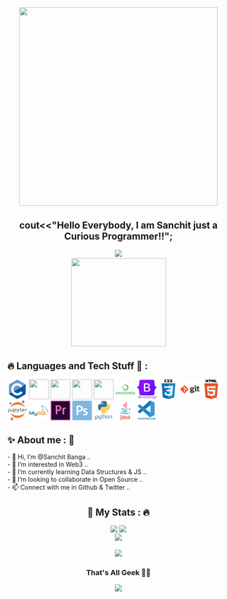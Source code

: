 <div id="header" align="center">
  <img src="https://media.giphy.com/media/gjrYDwbjnK8x36xZIO/giphy.gif" width=450 height=450/>
</div>


<div id= "intro" align="center">
<h2>cout<<"Hello Everybody, I am Sanchit just a Curious Programmer!!";</h2>
<div id="count" align="center">
    <img src="https://profile-counter.glitch.me/{Sanchit-Banga}/count.svg">
</div>
<img src="https://media.giphy.com/media/vKhKsyEFVK4IuEKzWY/giphy.gif" width=215 height=200/>
</div>


<div id="tech">
<h2>🔥 Languages and Tech Stuff 💓 : </h2>
  <img src="https://raw.githubusercontent.com/devicons/devicon/1119b9f84c0290e0f0b38982099a2bd027a48bf1/icons/c/c-original.svg" height=45 width=45/>
  <img src="https://user-images.githubusercontent.com/78739204/177888622-8f7c7534-9e50-430b-bfc1-06d7116cbf10.png" height=45 width=45/>
  <img src="https://user-images.githubusercontent.com/78739204/177889126-91584305-a81c-4c04-94ba-52ed8ee83755.png" height=45 width=45/>
  <img src="https://user-images.githubusercontent.com/78739204/177889170-a60d532f-7458-43de-8291-968a63027095.png" height=45 width=45/>
  <img src="https://user-images.githubusercontent.com/78739204/177889667-0107d1a9-e63b-42eb-9b77-ee4370788fd2.png" height=45 width=45/>
  <img src="https://raw.githubusercontent.com/devicons/devicon/1119b9f84c0290e0f0b38982099a2bd027a48bf1/icons/anaconda/anaconda-original-wordmark.svg" height=45 width=45/>
  <img src="https://raw.githubusercontent.com/devicons/devicon/1119b9f84c0290e0f0b38982099a2bd027a48bf1/icons/bootstrap/bootstrap-original-wordmark.svg" height=45 width=45/>
  <img src="https://raw.githubusercontent.com/devicons/devicon/1119b9f84c0290e0f0b38982099a2bd027a48bf1/icons/css3/css3-original-wordmark.svg" height=45 width=45/>
  <img src="https://raw.githubusercontent.com/devicons/devicon/1119b9f84c0290e0f0b38982099a2bd027a48bf1/icons/git/git-original-wordmark.svg" height=45 width=45/>
  <img src="https://raw.githubusercontent.com/devicons/devicon/1119b9f84c0290e0f0b38982099a2bd027a48bf1/icons/html5/html5-original-wordmark.svg" height=45 width=45/>
  <img src="https://raw.githubusercontent.com/devicons/devicon/1119b9f84c0290e0f0b38982099a2bd027a48bf1/icons/jupyter/jupyter-original-wordmark.svg" height=45 width=45/>
  <img src="https://raw.githubusercontent.com/devicons/devicon/1119b9f84c0290e0f0b38982099a2bd027a48bf1/icons/mysql/mysql-original-wordmark.svg" height=45 width=45/>
  <img src="https://raw.githubusercontent.com/devicons/devicon/1119b9f84c0290e0f0b38982099a2bd027a48bf1/icons/premierepro/premierepro-original.svg" height=45 width=45/>
  <img src="https://raw.githubusercontent.com/devicons/devicon/1119b9f84c0290e0f0b38982099a2bd027a48bf1/icons/photoshop/photoshop-plain.svg" height=45 width=45/>
  <img src="https://raw.githubusercontent.com/devicons/devicon/1119b9f84c0290e0f0b38982099a2bd027a48bf1/icons/python/python-original-wordmark.svg" height=45 width=45/> 
  <img src="https://raw.githubusercontent.com/devicons/devicon/1119b9f84c0290e0f0b38982099a2bd027a48bf1/icons/java/java-original-wordmark.svg" height=45 width=45/>
  <img src="https://raw.githubusercontent.com/devicons/devicon/1119b9f84c0290e0f0b38982099a2bd027a48bf1/icons/vscode/vscode-original-wordmark.svg" height=45 width=45/>
</div>


<div id="about">
  <h2> ✨ About me : 🎯</h2>
- 👋 Hi, I’m @Sanchit Banga ..
<br>
- 👀 I’m interested in Web3 ..
<br>
- 🌱 I’m currently learning Data Structures & JS ..
<br>
- 💞️ I’m looking to collaborate in Open Source ..
<br>
- 📫 Connect with me in Github & Twitter ..
</div>

<div id ="stat" align="center">
<h2>💫 My Stats : 🔥</h2>
 <img src = "https://github-readme-stats.vercel.app/api?username=Sanchit-Banga&theme=jolly&show_icons=true"/>
 <img src="http://github-readme-streak-stats.herokuapp.com?user=Sanchit-Banga&theme=dark">
 <br>
 <img src="https://github-readme-stats.vercel.app/api/top-langs/?username=Sanchit-Banga&theme=jolly&layout=compact)](https://github.com/anuraghazra/github-readme-   stats">
</div>
<br>
<div id = "end" align="center">
  <img src = "https://media.giphy.com/media/du3J3cXyzhj75IOgvA/giphy.gif"/><br>
  <h3>That's All Geek 👋🏻</h3>
  <img src = "https://media.giphy.com/media/3o7bu47Qm59U3MPkK4/giphy.gif"/>
</div>






<!---
Sanchit-Banga/Sanchit-Banga is a ✨ special ✨ repository because its `README.md` (this file) appears on your GitHub profile.
You can click the Preview link to take a look at your changes.
--->
